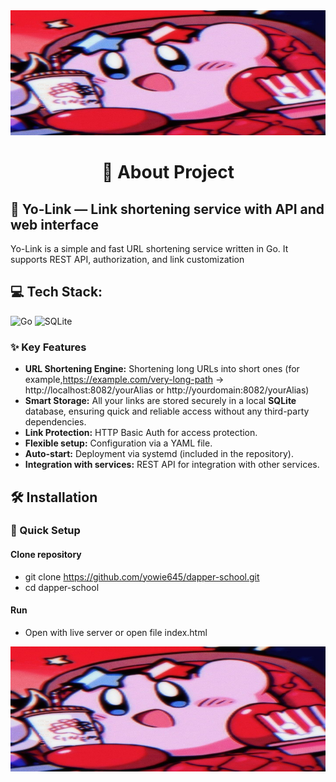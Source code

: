 <img src="screenshots/prev.jpg" width="100%" height="200px" alt="Preview">

<h1 align="center">💫 About Project</h1>

## 🧸 Yo-Link — Link shortening service with API and web interface

Yo-Link is a simple and fast URL shortening service written in Go. It supports REST API, authorization, and link customization

## 💻 Tech Stack:

![Go](https://img.shields.io/badge/go-%2300ADD8.svg?style=for-the-badge&logo=go&logoColor=white) ![SQLite](https://img.shields.io/badge/sqlite-%2307405e.svg?style=for-the-badge&logo=sqlite&logoColor=white)

### ✨ Key Features

- **URL Shortening Engine:** Shortening long URLs into short ones (for example,https://example.com/very-long-path → http://localhost:8082/yourAlias or http://yourdomain:8082/yourAlias)
- **Smart Storage:** All your links are stored securely in a local **SQLite** database, ensuring quick and reliable access without any third-party dependencies.
- **Link Protection:** HTTP Basic Auth for access protection.
- **Flexible setup:** Configuration via a YAML file.
- **Auto-start:** Deployment via systemd (included in the repository).
- **Integration with services:** REST API for integration with other services.

## 🛠️ Installation

### 🪭 Quick Setup

#### Clone repository

- git clone https://github.com/yowie645/dapper-school.git
- cd dapper-school

#### Run

- Open with live server or open file index.html

<img src="screenshots/prev.jpg" width="100%" height="200px" alt="Preview">
